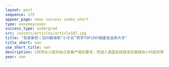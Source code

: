 ```yaml
---
layout: post
sequence: 175
appear_page: news success index_short
type: easymaycases
success_type: undergrad
src: /assets/articles/article187.jpg
title: "易美案例丨加州戴维斯“小才女”转学TOP10约翰霍普金斯大学"
title_short: nan
use_short_title: nan
description: C同学从小就对自己有着严格的要求，而进入美国名校就读也是她自小时起的梦想。虽然本科也申请到了美国西海岸一所TOP40的学校，但是一直精益求精的她还是希望能在本科阶段更上一层楼，转学到更好的平台。
year: nan
---
```


